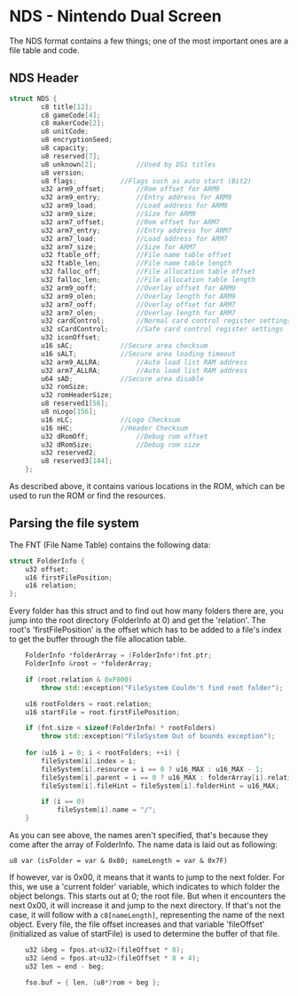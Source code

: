 # NDS - Nintendo Dual Screen
The NDS format contains a few things; one of the most important ones are a file table and code.
## NDS Header
```cpp
struct NDS {																//NDS file format
		c8 title[12];
		c8 gameCode[4];
		c8 makerCode[2];
		u8 unitCode;
		u8 encryptionSeed;
		u8 capacity;
		u8 reserved[7];
		u8 unknown[2];			//Used by DSi titles
		u8 version;
		u8 flags;			//Flags such as auto start (Bit2)
		u32 arm9_offset;		//Rom offset for ARM9
		u32 arm9_entry;			//Entry address for ARM9
		u32 arm9_load;			//Load address for ARM9
		u32 arm9_size;			//Size for ARM9
		u32 arm7_offset;		//Rom offset for ARM7
		u32 arm7_entry;			//Entry address for ARM7
		u32 arm7_load;			//Load address for ARM7
		u32 arm7_size;			//Size for ARM7
		u32 ftable_off;			//File name table offset
		u32 ftable_len;			//File name table length
		u32 falloc_off;			//File allocation table offset
		u32 falloc_len;			//File allocation table length
		u32 arm9_ooff;			//Overlay offset for ARM9
		u32 arm9_olen;			//Overlay length for ARM9
		u32 arm7_ooff;			//Overlay offset for ARM7
		u32 arm7_olen;			//Overlay length for ARM7
		u32 cardControl;		//Normal card control register settings
		u32 sCardControl;		//Safe card control register settings
		u32 iconOffset;
		u16 sAC;			//Secure area checksum
		u16 sALT;			//Secure area loading timeout
		u32 arm9_ALLRA;			//Auto load list RAM address
		u32 arm7_ALLRA;			//Auto load list RAM address
		u64 sAD;			//Secure area disable
		u32 romSize;
		u32 romHeaderSize;
		u8 reserved1[56];
		u8 nLogo[156];
		u16 nLC;			//Logo Checksum
		u16 nHC;			//Header Checksum
		u32 dRomOff;			//Debug rom offset
		u32 dRomSize;			//Debug rom size
		u32 reserved2;
		u8 reserved3[144];
	};
```
As described above, it contains various locations in the ROM, which can be used to run the ROM or find the resources.
## Parsing the file system
The FNT (File Name Table) contains the following data:
```cpp
struct FolderInfo {
	u32 offset;
	u16 firstFilePosition;
	u16 relation;
};
```
Every folder has this struct and to find out how many folders there are, you jump into the root directory (FolderInfo at 0) and get the 'relation'. The root's 'firstFilePosition' is the offset which has to be added to a file's index to get the buffer through the file allocation table.
```cpp
	FolderInfo *folderArray = (FolderInfo*)fnt.ptr;
	FolderInfo &root = *folderArray;

	if (root.relation & 0xF000)
		throw std::exception("FileSystem Couldn't find root folder");

	u16 rootFolders = root.relation;
	u16 startFile = root.firstFilePosition;

	if (fnt.size < sizeof(FolderInfo) * rootFolders)
		throw std::exception("FileSystem Out of bounds exception");
    
	for (u16 i = 0; i < rootFolders; ++i) {
		fileSystem[i].index = i;
		fileSystem[i].resource = i == 0 ? u16_MAX : u16_MAX - 1;
		fileSystem[i].parent = i == 0 ? u16_MAX : folderArray[i].relation & 0xFFF;
		fileSystem[i].fileHint = fileSystem[i].folderHint = u16_MAX;

		if (i == 0)
			fileSystem[i].name = "/";
	}
```
As you can see above, the names aren't specified, that's because they come after the array of FolderInfo. The name data is laid out as following:
```
u8 var (isFolder = var & 0x80; nameLength = var & 0x7F)
```
If however, var is 0x00, it means that it wants to jump to the next folder. For this, we use a 'current folder' variable, which indicates to which folder the object belongs. This starts out at 0; the root file. But when it encounters the next 0x00, it will increase it and jump to the next directory. If that's not the case, it will follow with a `c8[nameLength]`, representing the name of the next object. Every file, the file offset increases and that variable 'fileOffset' (initialized as value of startFile)  is used to determine the buffer of that file.
```cpp
	u32 &beg = fpos.at<u32>(fileOffset * 8);
	u32 &end = fpos.at<u32>(fileOffset * 8 + 4);
	u32 len = end - beg;

	fso.buf = { len, (u8*)rom + beg };
```
